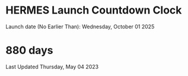 # HERMES Launch Countdown Clock

Launch date (No Earlier Than): Wednesday, October 01 2025
# 880 days

Last Updated Thursday, May 04 2023